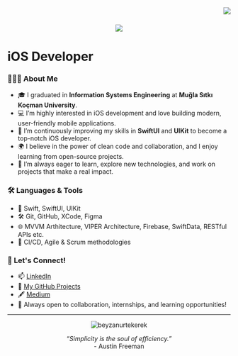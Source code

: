 <img align="right" src="https://visitor-badge.laobi.icu/badge?page_id=beyzanurtekerek.beyzanurtekerek" />

<h1 align="center">
    <img src="https://readme-typing-svg.herokuapp.com?font=Fira+Code&size=50&duration=4000&pause=1000&color=FFB532&center=true&vCenter=true&width=800&height=80&lines=Hi+there!+I+am+Beyza+👋🏻" />
</h1>

# iOS Developer


### 👩🏻‍💻 About Me

- 🎓 I graduated in **Information Systems Engineering** at **Muğla Sıtkı Koçman University**.
- 💻 I’m highly interested in iOS development and love building modern, user-friendly mobile applications.
- 🚀 I’m continuously improving my skills in **SwiftUI** and **UIKit** to become a top-notch iOS developer.
- 🌍 I believe in the power of clean code and collaboration, and I enjoy learning from open-source projects.
- 🧠 I’m always eager to learn, explore new technologies, and work on projects that make a real impact.


### 🛠️ Languages & Tools

- 💬 Swift, SwiftUI, UIKit
- 🛠️ Git, GitHub, XCode, Figma
- 🌐 MVVM Arthitecture, VIPER Architecture, Firebase, SwiftData, RESTful APIs etc.
- 🔁 CI/CD, Agile & Scrum methodologies


### 💬 Let's Connect!

- 📫 [LinkedIn](https://www.linkedin.com/in/beyzanurtekerek/)
- 🧠 [My GitHub Projects](https://github.com/beyzanurtekerek?tab=repositories)
- 🖋️ [Medium](https://medium.com/@beyzanurtekerek)
- 💌 Always open to collaboration, internships, and learning opportunities!

---

<div align="center">
  <img src="https://github-readme-streak-stats.herokuapp.com/?user=beyzanurtekerek&" alt="beyzanurtekerek" />
</div>

<p align="center">
  <i>“Simplicity is the soul of efficiency.”</i><br>
    - Austin Freeman
</p>
